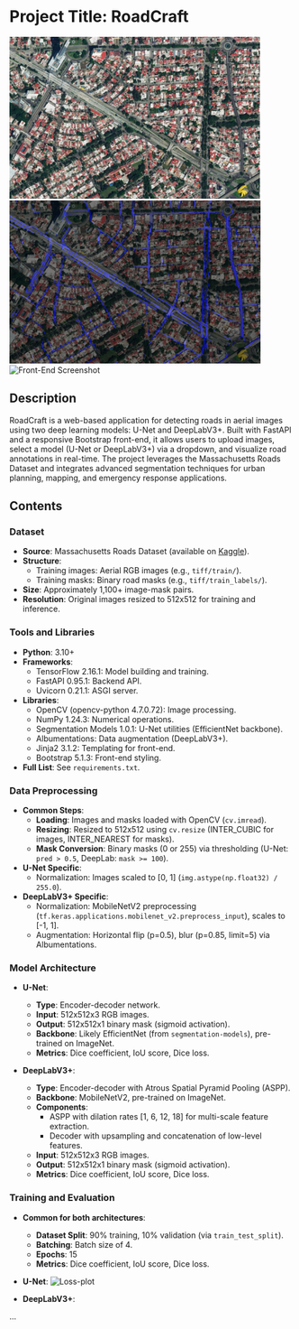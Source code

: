 # Project Title: RoadCraft

![Sample Input](static/Images/input.png)  
![Sample Output](static/Images/output.png)  
![Front-End Screenshot](static/Images/frontendss.jpeg)  

## Description
RoadCraft is a web-based application for detecting roads in aerial images using two deep learning models: U-Net and DeepLabV3+. Built with FastAPI and a responsive Bootstrap front-end, it allows users to upload images, select a model (U-Net or DeepLabV3+) via a dropdown, and visualize road annotations in real-time. The project leverages the Massachusetts Roads Dataset and integrates advanced segmentation techniques for urban planning, mapping, and emergency response applications.

## Contents

### Dataset
- **Source**: Massachusetts Roads Dataset (available on [Kaggle](https://www.kaggle.com/datasets/insaff/massachusetts-roads-dataset)).
- **Structure**: 
  - Training images: Aerial RGB images (e.g., `tiff/train/`).
  - Training masks: Binary road masks (e.g., `tiff/train_labels/`).
- **Size**: Approximately 1,100+ image-mask pairs.
- **Resolution**: Original images resized to 512x512 for training and inference.

### Tools and Libraries
- **Python**: 3.10+
- **Frameworks**:
  - TensorFlow 2.16.1: Model building and training.
  - FastAPI 0.95.1: Backend API.
  - Uvicorn 0.21.1: ASGI server.
- **Libraries**:
  - OpenCV (opencv-python 4.7.0.72): Image processing.
  - NumPy 1.24.3: Numerical operations.
  - Segmentation Models 1.0.1: U-Net utilities (EfficientNet backbone).
  - Albumentations: Data augmentation (DeepLabV3+).
  - Jinja2 3.1.2: Templating for front-end.
  - Bootstrap 5.1.3: Front-end styling.
- **Full List**: See `requirements.txt`.

### Data Preprocessing
- **Common Steps**:
  - **Loading**: Images and masks loaded with OpenCV (`cv.imread`).
  - **Resizing**: Resized to 512x512 using `cv.resize` (INTER_CUBIC for images, INTER_NEAREST for masks).
  - **Mask Conversion**: Binary masks (0 or 255) via thresholding (U-Net: `pred > 0.5`, DeepLab: `mask >= 100`).
- **U-Net Specific**:
  - Normalization: Images scaled to [0, 1] (`img.astype(np.float32) / 255.0`).
- **DeepLabV3+ Specific**:
  - Normalization: MobileNetV2 preprocessing (`tf.keras.applications.mobilenet_v2.preprocess_input`), scales to [-1, 1].
  - Augmentation: Horizontal flip (p=0.5), blur (p=0.85, limit=5) via Albumentations.

### Model Architecture
- **U-Net**:
  - **Type**: Encoder-decoder network.
  - **Input**: 512x512x3 RGB images.
  - **Output**: 512x512x1 binary mask (sigmoid activation).
  - **Backbone**: Likely EfficientNet (from `segmentation-models`), pre-trained on ImageNet.
  - **Metrics**: Dice coefficient, IoU score, Dice loss.

- **DeepLabV3+**:
  - **Type**: Encoder-decoder with Atrous Spatial Pyramid Pooling (ASPP).
  - **Backbone**: MobileNetV2, pre-trained on ImageNet.
  - **Components**:
    - ASPP with dilation rates [1, 6, 12, 18] for multi-scale feature extraction.
    - Decoder with upsampling and concatenation of low-level features.
  - **Input**: 512x512x3 RGB images.
  - **Output**: 512x512x1 binary mask (sigmoid activation).
  - **Metrics**: Dice coefficient, IoU score, Dice loss.

### Training and Evaluation
- **Common for both architectures**:
  - **Dataset Split**: 90% training, 10% validation (via `train_test_split`).
  - **Batching**: Batch size of 4.
  - **Epochs**: 15
  - **Metrics**: Dice coefficient, IoU score, Dice loss.

- **U-Net**:
  ![Loss-plot](static/Images/UNET_loss.jpeg)
 
- **DeepLabV3+**:
  
 ...
